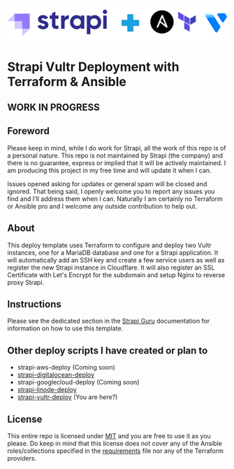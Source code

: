![strapi + ansible/terraform/vultr](./images/strapi+ansible_terraform_vultr.png)

# Strapi Vultr Deployment with Terraform & Ansible

## WORK IN PROGRESS

## Foreword

Please keep in mind, while I do work for Strapi, all the work of this repo is of a personal nature. This repo is not maintained by Strapi (the company) and there is no guarantee, express or implied that it will be actively maintained. I am producing this project in my free time and will update it when I can.

Issues opened asking for updates or general spam will be closed and ignored. That being said, I openly welcome you to report any issues you find and I'll address them when I can. Naturally I am certainly no Terraform or Ansible pro and I welcome any outside contribution to help out.

## About

This deploy template uses Terraform to configure and deploy two Vultr instances, one for a MariaDB database and one for a Strapi application. It will automatically add an SSH key and create a few service users as well as register the new Strapi instance in Cloudflare. It will also register an SSL Certificate with Let's Encrypt for the subdomain and setup Nginx to reverse proxy Strapi.

## Instructions

Please see the dedicated section in the [Strapi Guru](https://docs.strapi.guru/deploy-guides/vultr/vultr-intro) documentation for information on how to use this template.

## Other deploy scripts I have created or plan to

- strapi-aws-deploy (Coming soon)
- [strapi-digitalocean-deploy](https://github.com/derrickmehaffy/strapi-digitalocean-deploy)
- strapi-googlecloud-deploy (Coming soon)
- [strapi-linode-deploy](https://github.com/derrickmehaffy/strapi-linode-deploy)
- [strapi-vultr-deploy](https://github.com/derrickmehaffy/strapi-vultr-deploy) (You are here?)

## License

This entire repo is licensed under [MIT](./LICENSE) and you are free to use it as you please. Do keep in mind that this license does not cover any of the Ansible roles/collections specified in the [requirements](./ansible/requirements.yml) file nor any of the Terraform providers.
